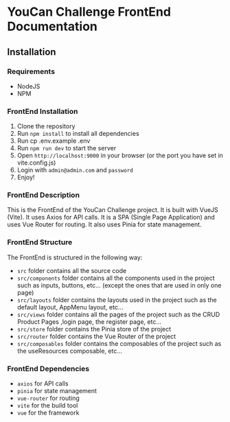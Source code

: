 # YouCan Challenge FrontEnd Documentation

## Installation

### Requirements

- NodeJS
- NPM

### FrontEnd Installation

1. Clone the repository
2. Run `npm install` to install all dependencies
3. Run cp .env.example .env
4. Run `npm run dev` to start the server
5. Open `http://localhost:9000` in your browser  (or the port you have set in vite.config.js)
6. Login with `admin@admin.com` and `password`
7. Enjoy!

### FrontEnd Description

This is the FrontEnd of the YouCan Challenge project. It is built with VueJS (Vite). It uses Axios for API calls. It is a SPA (Single Page Application) and uses Vue Router for routing. It also uses Pinia for state management.

### FrontEnd Structure

The FrontEnd is structured in the following way:

- `src` folder contains all the source code
- `src/components` folder contains all the components used in the project such as inputs, buttons, etc... (except the ones that are used in only one page)
- `src/layouts` folder contains the layouts used in the project such as the default layout, AppMenu layout, etc...
- `src/views` folder contains all the pages of the project such as the CRUD Product Pages ,login page, the register page, etc...
- `src/store` folder contains the Pinia store of the project
- `src/router` folder contains the Vue Router of the project
- `src/composables` folder contains the composables of the project such as the useResources composable, etc...

### FrontEnd Dependencies

- `axios` for API calls
- `pinia` for state management
- `vue-router` for routing
- `vite` for the build tool
- `vue` for the framework
